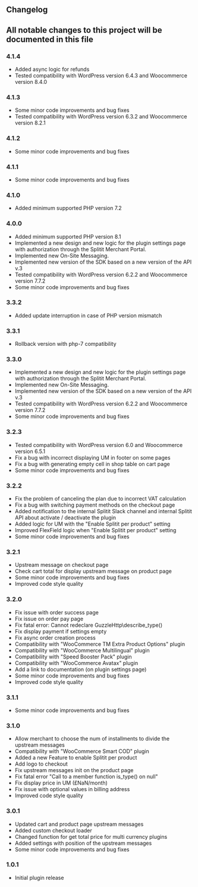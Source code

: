 ## Changelog

All notable changes to this project will be documented in this file
-

### 4.1.4
* Added async logic for refunds
* Tested compatibility with WordPress version 6.4.3 and Woocommerce version 8.4.0

### 4.1.3
* Some minor code improvements and bug fixes
* Tested compatibility with WordPress version 6.3.2 and Woocommerce version 8.2.1

### 4.1.2
* Some minor code improvements and bug fixes

### 4.1.1
* Some minor code improvements and bug fixes

### 4.1.0
* Added minimum supported PHP version 7.2

### 4.0.0
* Added minimum supported PHP version 8.1
* Implemented a new design and new logic for the plugin settings page with authorization through the Splitit Merchant Portal.
* Implemented new On-Site Messaging.
* Implemented new version of the SDK based on a new version of the API v.3
* Tested compatibility with WordPress version 6.2.2 and Woocommerce version 7.7.2
* Some minor code improvements and bug fixes

### 3.3.2
* Added update interruption in case of PHP version mismatch

### 3.3.1
* Rollback version with php-7 compatibility

### 3.3.0
* Implemented a new design and new logic for the plugin settings page with authorization through the Splitit Merchant Portal.
* Implemented new On-Site Messaging.
* Implemented new version of the SDK based on a new version of the API v.3
* Tested compatibility with WordPress version 6.2.2 and Woocommerce version 7.7.2
* Some minor code improvements and bug fixes

### 3.2.3

* Tested compatibility with WordPress version 6.0 and Woocommerce version 6.5.1
* Fix a bug with incorrect displaying UM in footer on some pages
* Fix a bug with generating empty cell in shop table on cart page
* Some minor code improvements and bug fixes

### 3.2.2

* Fix the problem of canceling the plan due to incorrect VAT calculation
* Fix a bug with switching payment methods on the checkout page
* Added notification to the internal Splitit Slack channel and internal Splitit API about activate / deactivate the plugin
* Added logic for UM with the "Enable Splitit per product" setting
* Improved FlexField logic when "Enable Splitit per product" setting
* Some minor code improvements and bug fixes

### 3.2.1

* Upstream message on checkout page
* Check cart total for display upstream message on product page
* Some minor code improvements and bug fixes
* Improved code style quality

### 3.2.0

* Fix issue with order success page
* Fix issue on order pay page
* Fix fatal error: Cannot redeclare GuzzleHttp\describe_type()
* Fix display payment if settings empty
* Fix async order creation process
* Compatibility with "WooCommerce TM Extra Product Options" plugin
* Compatibility with "WooCommerce Multilingual" plugin
* Compatibility with "Speed Booster Pack" plugin
* Compatibility with "WooCommerce Avatax" plugin
* Add a link to documentation (on plugin settings page)
* Some minor code improvements and bug fixes
* Improved code style quality

### 3.1.1

* Some minor code improvements and bug fixes

### 3.1.0

* Allow merchant to choose the num of installments to divide the upstream messages
* Compatibility with "WooCommerce Smart COD" plugin
* Added a new Feature to enable Splitit per product
* Add logo to checkout
* Fix upstream messages init on the product page
* Fix fatal error "Call to a member function is_type() on null"
* Fix display price in UM (£NaN/month)
* Fix issue with optional values in billing address
* Improved code style quality

### 3.0.1

* Updated cart and product page upstream messages
* Added custom checkout loader
* Changed function for get total price for multi currency plugins
* Added settings with position of the upstream messages
* Some minor code improvements and bug fixes

### 1.0.1

* Initial plugin release
